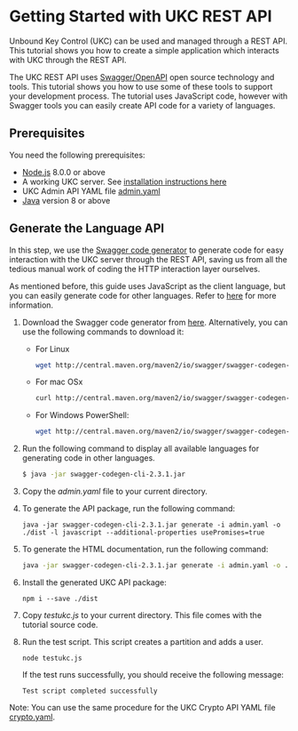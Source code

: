 # Getting Started with UKC REST API
Unbound Key Control (UKC) can be used and managed through a REST API. This tutorial shows you how to create a simple application which
interacts with UKC through the REST API.

The UKC REST API uses [Swagger/OpenAPI](https://swagger.io) open source technology and tools. This tutorial shows you how to use some of these tools to support your development process. The tutorial uses JavaScript code, however with Swagger tools you can easily create API code for a variety of languages.

## Prerequisites
You need the following prerequisites:
+ [Node.js](https://nodejs.org) 8.0.0 or above
+ A working UKC server. See [installation instructions here](http://unboundtech.com)
+ UKC Admin API YAML file [admin.yaml](./admin.yaml)
+ [Java](https://java.com/en/download/) version 8 or above

## Generate the Language API
In this step, we use the [Swagger code generator](https://github.com/swagger-api/swagger-codegen) to generate code for easy interaction with the UKC server through the REST API, saving us from all the tedious manual work of coding the HTTP interaction layer ourselves. 

As mentioned before, this guide uses JavaScript as the client language, but you can easily generate code for other languages. Refer to [here](https://github.com/swagger-api/swagger-codegen/blob/master/README.md) for more information.

1. Download the Swagger code generator from [here](http://central.maven.org/maven2/io/swagger/swagger-codegen-cli/2.3.1/swagger-codegen-cli-2.3.1.jar). Alternatively, you can use the following commands to download it:
   + For Linux
      ```bash
      wget http://central.maven.org/maven2/io/swagger/swagger-codegen-cli/2.3.1/swagger-codegen-cli-2.3.1.jar
      ```
   + For mac OSx
     ```bash
     curl http://central.maven.org/maven2/io/swagger/swagger-codegen-cli/2.3.1/swagger-codegen-cli-2.3.1.jar -o swagger-codegen-cli-2.3.1.jar
     ```
   + For Windows PowerShell:
      ```bash
      wget http://central.maven.org/maven2/io/swagger/swagger-codegen-cli/2.3.1/swagger-codegen-cli-2.3.1.jar -OutFile swagger-codegen-cli-2.3.1.jar
      ```

2. Run the following command to display all available languages for generating code in other languages.
   ```bash
   $ java -jar swagger-codegen-cli-2.3.1.jar
   ```

3. Copy the *admin.yaml* file to your current directory.

4. To generate the API package, run the following command:
   ```
   java -jar swagger-codegen-cli-2.3.1.jar generate -i admin.yaml -o ./dist -l javascript --additional-properties usePromises=true
   ```

5. To generate the HTML documentation, run the following command:  
   ```bash
   java -jar swagger-codegen-cli-2.3.1.jar generate -i admin.yaml -o ./doc -l html2
   ```

6. Install the generated UKC API package:
   ```
   npm i --save ./dist
   ```

7. Copy *testukc.js* to your current directory. This file comes with the tutorial source code.

8. Run the test script. This script creates a partition and adds a user.
   ```
   node testukc.js
   ```
   If the test runs successfully, you should receive the following message:
   ```
   Test script completed successfully
   ```

Note: You can use the same procedure for the UKC Crypto API YAML file [crypto.yaml](./crypto.yaml).
